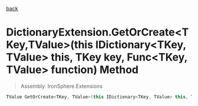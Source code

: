 ﻿

[back](/IronSphere.Extensions/types/DictionaryExtension)

# DictionaryExtension.GetOrCreate&lt;TKey,TValue&gt;(this IDictionary&lt;TKey, TValue&gt; this, TKey key, Func&lt;TKey, TValue&gt; function) Method

> Assembly: IronSphere.Extensions

```csharp
TValue GetOrCreate<TKey, TValue>(this IDictionary<TKey, TValue> this, TKey key, Func<TKey, TValue> function);
```



 